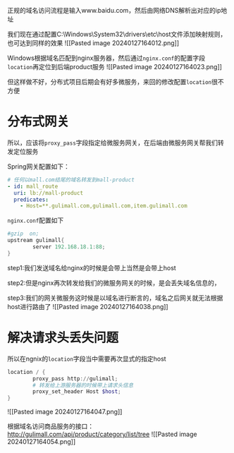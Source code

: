 正规的域名访问流程是输入www.baidu.com，然后由网络DNS解析出对应的ip地址

我们现在通过配置C:\Windows\System32\drivers\etc\host文件添加映射规则，也可达到同样的效果
![[Pasted image 20240127164012.png]]

Windows根据域名匹配到nginx服务器，然后通过`nginx.conf`的配置字段`location`再定位到后端product服务
![[Pasted image 20240127164023.png]]

但这样做不好，分布式项目后期会有好多微服务，来回的修改配置`location`很不方便

# 分布式网关

所以，应该将`proxy_pass`字段指定给微服务网关，在后端由微服务网关帮我们转发定位服务

Spring网关配置如下：

```YAML
# 任何以mall.com结尾的域名转发到mall-product
- id: mall_route
  uri: lb://mall-product
  predicates:
    - Host=**.gulimall.com,gulimall.com,item.gulimall.com
```

`nginx.conf`配置如下

```PowerShell
#gzip  on;
upstream gulimall{
        server 192.168.18.1:88;
}
```

step1:我们发送域名给nginx的时候是会带上当然是会带上host

step2:但是nginx再次转发给我们的微服务网关的时候，是会丢失域名信息的，

step3:我们的网关微服务这时候是以域名进行断言的，域名之后网关就无法根据host进行路由了
![[Pasted image 20240127164038.png]]

# 解决请求头丢失问题

所以在ngnix的`location`字段当中需要再次显式的指定host

```PowerShell
location / {
        proxy_pass http://gulimall;
        # 转发给上游服务器的时候带上请求头信息
        proxy_set_header Host $host;
}
```

![[Pasted image 20240127164047.png]]

根据域名访问商品服务的接口：http://gulimall.com/api/product/category/list/tree
![[Pasted image 20240127164054.png]]